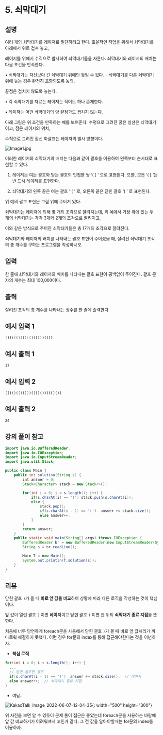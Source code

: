 #  5. 쇠막대기

## 설명

여러 개의 쇠막대기를 레이저로 절단하려고 한다. 효율적인 작업을 위해서 쇠막대기를 아래에서 위로 겹쳐 놓고,

레이저를 위에서 수직으로 발사하여 쇠막대기들을 자른다. 쇠막대기와 레이저의 배치는 다음 조건을 만족한다.

• 쇠막대기는 자신보다 긴 쇠막대기 위에만 놓일 수 있다. - 쇠막대기를 다른 쇠막대기 위에 놓는 경우 완전히 포함되도록 놓되,

끝점은 겹치지 않도록 놓는다.

• 각 쇠막대기를 자르는 레이저는 적어도 하나 존재한다.

• 레이저는 어떤 쇠막대기의 양 끝점과도 겹치지 않는다.

아래 그림은 위 조건을 만족하는 예를 보여준다. 수평으로 그려진 굵은 실선은 쇠막대기이고, 점은 레이저의 위치,

수직으로 그려진 점선 화살표는 레이저의 발사 방향이다.

![Image1.jpg](https://cote.inflearn.com/public/upload/35b4910834.jpg)

이러한 레이저와 쇠막대기의 배치는 다음과 같이 괄호를 이용하여 왼쪽부터 순서대로 표현할 수 있다.

1. 레이저는 여는 괄호와 닫는 괄호의 인접한 쌍 ‘( ) ’ 으로 표현된다. 또한, 모든 ‘( ) ’는 반 드시 레이저를 표현한다.

2. 쇠막대기의 왼쪽 끝은 여는 괄호 ‘ ( ’ 로, 오른쪽 끝은 닫힌 괄호 ‘) ’ 로 표현된다.

위 예의 괄호 표현은 그림 위에 주어져 있다.

쇠막대기는 레이저에 의해 몇 개의 조각으로 잘려지는데, 위 예에서 가장 위에 있는 두 개의 쇠막대기는 각각 3개와 2개의 조각으로 잘려지고,

이와 같은 방식으로 주어진 쇠막대기들은 총 17개의 조각으로 잘려진다.

쇠막대기와 레이저의 배치를 나타내는 괄호 표현이 주어졌을 때, 잘려진 쇠막대기 조각의 총 개수를 구하는 프로그램을 작성하시오.



## 입력

한 줄에 쇠막대기와 레이저의 배치를 나타내는 괄호 표현이 공백없이 주어진다. 괄호 문자의 개수는 최대 100,000이다.



## 출력

잘려진 조각의 총 개수를 나타내는 정수를 한 줄에 출력한다.



## 예시 입력 1 

```
()(((()())(())()))(())
```



## 예시 출력 1

```
17
```



## 예시 입력 2 

```
(((()(()()))(())()))(()())
```



## 예시 출력 2

```
24
```



## 강의 풀이 참고

```java
import java.io.BufferedReader;
import java.io.IOException;
import java.io.InputStreamReader;
import java.util.Stack;

public class Main {
    public int solution(String s) {
        int answer = 0;
        Stack<Character> stack = new Stack<>();

        for(int i = 0; i < s.length(); i++) {
            if(s.charAt(i) == '(') stack.push(s.charAt(i));
            else {
                stack.pop();
                if(s.charAt(i - 1) == '(')  answer += stack.size();
                else answer++;
            }
        }
        return answer;
    }
    public static void main(String[] args) throws IOException {
        BufferedReader br = new BufferedReader(new InputStreamReader(System.in));
        String s = br.readLine();

        Main T = new Main();
        System.out.println(T.solution(s));
    }
}
```



## 리뷰

닫힌 괄호 `)`가 올 때 **바로 앞 값을 비교**하여 상황에 따라 다른 로직을 작성하는 것이 핵심이다.

앞 값이 열린 괄호 `(` 이면 **레이저**이고 닫힌 괄호 `)` 이면 맨 위의 **쇠막대기 종료 지점**을 뜻한다.



처음에 너무 당연하게 foreach문을 사용해서 닫힌 괄호 `)`가 올 때 바로 앞 값처리가 까다로워 해결하지 못했다. 이런 경우 for문의 index를 통해 접근해야한다는 것을 이념하자.



- **핵심 로직**

```java
for(int i = 0; i < s.length(); i++) {
  ...
  // 닫힌 괄호인 경우
  if(s.charAt(i - 1) == '(')  answer += stack.size();  // 레이저
  else answer++;  // 쇠막대기 종료 지점
}
```


- 여담..

![KakaoTalk_Image_2022-06-07-12-04-35](https://user-images.githubusercontent.com/59335077/172286957-3c04b8ff-323c-489d-b96d-5a97effdc39b.jpeg){: width="500" height="300"}

위 사진을 보면 알 수 있듯이 문제 풀이 접근은 좋았는데 foreach문을 사용하는 바람에 앞 값 비교하기가 어려워져서 꼬인거 같다.
그 전 값을 알아야할때는 for문의 index를 이용하자.
